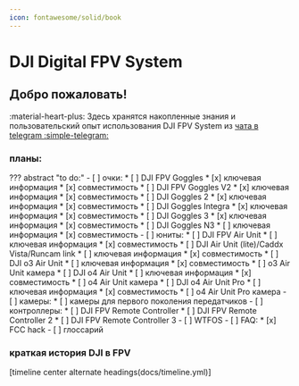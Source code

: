 ```yaml
---
icon: fontawesome/solid/book
---
```


# DJI Digital FPV System

## Добро пожаловать!

:material-heart-plus: Здесь хранятся накопленные знания и пользовательский опыт использования DJI FPV System из <a href="https://t.me/djifpvru" target="_blank">чата в telegram :simple-telegram:</a>

### планы:
??? abstract "to do:"
    - [ ] очки:
        * [ ] DJI FPV Goggles
            * [x] ключевая информация
            * [x] совместимость
        * [ ] DJI FPV Goggles V2
            * [x] ключевая информация
            * [x] совместимость
        * [ ] DJI Goggles 2
            * [x] ключевая информация
            * [x] совместимость
        * [ ] DJI Goggles Integra
            * [x] ключевая информация
            * [x] совместимость
        * [ ] DJI Goggles 3
            * [x] ключевая информация
            * [x] совместимость
        * [ ] DJI Goggles N3
            * [ ] ключевая информация
            * [x] совместимость
    - [ ] юниты:
        * [ ] DJI FPV Air Unit
            * [ ] ключевая информация
            * [x] совместимость
        * [ ] DJI Air Unit (lite)/Caddx Vista/Runcam link
            * [ ] ключевая информация
            * [x] совместимость
        * [ ] DJI o3 Air Unit
            * [ ] ключевая информация
            * [x] совместимость
            * [ ] o3 Air Unit камера
        * [ ] DJI o4 Air Unit
            * [ ] ключевая информация
            * [x] совместимость
            * [ ] o4 Air Unit камера
        * [ ] DJI o4 Air Unit Pro
            * [ ] ключевая информация
            * [x] совместимость
            * [ ] o4 Air Unit Pro камера
    - [ ] камеры:
        * [ ] камеры для первого поколения передатчиков
    - [ ] контроллеры:
        * [ ] DJI FPV Remote Controller
        * [ ] DJI FPV Remote Controller 2
        * [ ] DJI FPV Remote Controller 3
    - [ ] WTFOS
    - [ ] FAQ:
        * [x] FCC hack
    - [ ] глоссарий

### краткая история DJI в FPV

[timeline center alternate headings(docs/timeline.yml)]

